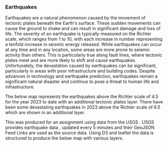 ### Earthquakes

Earthquakes are a natural phenomenon caused by the movement of tectonic plates beneath the Earth's surface. These sudden movements can cause the ground to shake and can result in significant damage and loss of life. The severity of an earthquake is typically measured on the Richter scale, which ranges from 1 to 10, with each increase in number representing a tenfold increase in seismic energy released. While earthquakes can occur at any time and in any location, some areas are more prone to seismic activity than others. This is particularly true along fault lines, where tectonic plates meet and are more likely to shift and cause earthquakes. Unfortunately, the devastation caused by earthquakes can be significant, particularly in areas with poor infrastructure and building codes. Despite advances in technology and earthquake prediction, earthquakes remain a significant natural disaster and continue to pose a threat to human life and infrastructure.

The below map represents the earthquakes above the Richter scale of 4.5 for the year 2023 to date with an additional tectonic plates layer. There have been some devastating earthquakes in 2023 above the Richter scale of 6.5 which are shown in an additional layer.

This was produced for an assignment using data from the USGS . USGS provides earthquake data , updated every 5 minutes and their GeoJSON Feed Links are used as the source data. Using D3 and leaflet the data is structured to produce the below map with various layers.

